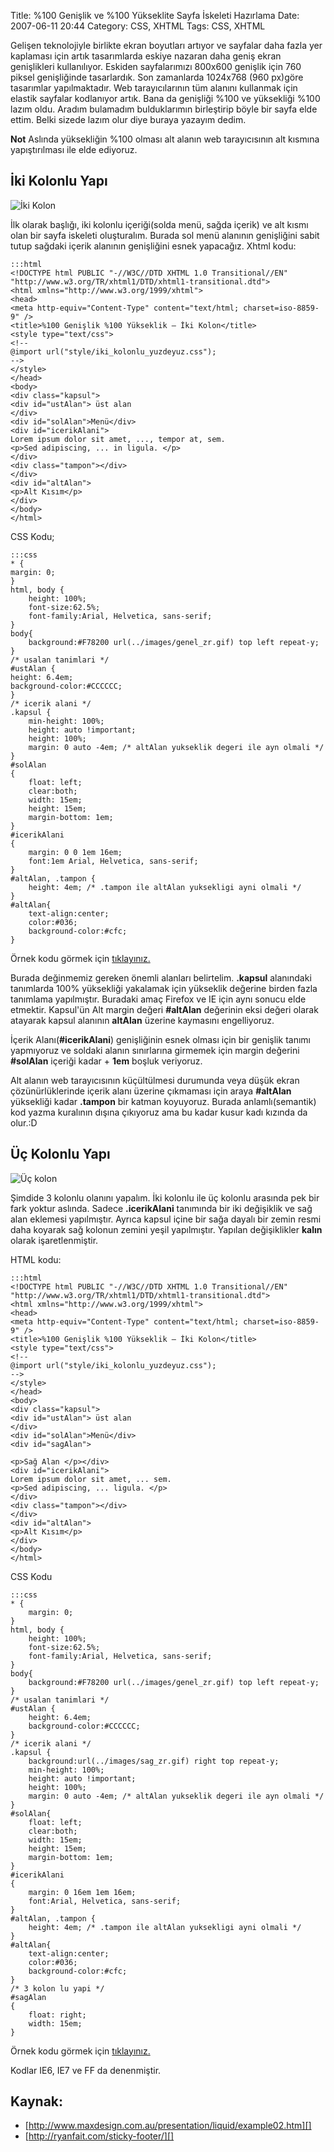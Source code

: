 Title: %100 Genişlik ve %100 Yükseklite Sayfa İskeleti Hazırlama
Date: 2007-06-11 20:44
Category: CSS, XHTML
Tags: CSS, XHTML

Gelişen teknolojiyle birlikte ekran boyutları artıyor ve sayfalar daha
fazla yer kaplaması için artık tasarımlarda eskiye nazaran daha geniş
ekran genişlikleri kullanılıyor. Eskiden sayfalarımızı 800x600 genişlik
için 760 piksel genişliğinde tasarlardık. Son zamanlarda 1024x768 (960
px)göre tasarımlar yapılmaktadır. Web tarayıcılarının tüm alanını
kullanmak için elastik sayfalar kodlanıyor artık. Bana da genişliği %100
ve yüksekliği %100 lazım oldu. Aradım bulamadım bulduklarımın
birleştirip böyle bir sayfa elde ettim. Belki sizede lazım olur diye
buraya yazayım dedim.

**Not**
Aslında yüksekliğin %100 olması alt alanın web tarayıcısının alt kısmına
yapıştırılması ile elde ediyoruz.

## İki Kolonlu Yapı

![İki Kolon][]  

İlk olarak başlığı, iki kolonlu içeriği(solda menü, sağda
içerik) ve alt kısmı olan bir sayfa iskeleti oluşturalım. Burada sol
menü alanının genişliğini sabit tutup sağdaki içerik alanının
genişliğini esnek yapacağız. Xhtml kodu:

	:::html
	<!DOCTYPE html PUBLIC "-//W3C//DTD XHTML 1.0 Transitional//EN" "http://www.w3.org/TR/xhtml1/DTD/xhtml1-transitional.dtd"> 
	<html xmlns="http://www.w3.org/1999/xhtml">
	<head>
	<meta http-equiv="Content-Type" content="text/html; charset=iso-8859-9" />
	<title>%100 Genişlik %100 Yükseklik – İki Kolon</title>
	<style type="text/css">
	<!--
	@import url("style/iki_kolonlu_yuzdeyuz.css"); 
	-->
	</style>
	</head>
	<body> 
	<div class="kapsul">
	<div id="ustAlan"> üst alan
	</div>
	<div id="solAlan">Menü</div>
	<div id="icerikAlani">
	Lorem ipsum dolor sit amet, ..., tempor at, sem.
	<p>Sed adipiscing, ... in ligula. </p> 
	</div>
	<div class="tampon"></div>
	</div>
	<div id="altAlan">
	<p>Alt Kısım</p>
	</div>
	</body>
	</html>


CSS Kodu;

	:::css
	* {
	margin: 0;
	}
	html, body {
	    height: 100%;
	    font-size:62.5%;
	    font-family:Arial, Helvetica, sans-serif;
	}
	body{
		background:#F78200 url(../images/genel_zr.gif) top left repeat-y;
	}
	/* usalan tanimlari */
	#ustAlan {
	height: 6.4em;
	background-color:#CCCCCC;
	}
	/* icerik alani */
	.kapsul {
	    min-height: 100%;
	    height: auto !important;
	    height: 100%;
	    margin: 0 auto -4em; /* altAlan yukseklik degeri ile ayn olmali */
	}
	#solAlan
	{
	    float: left;
	    clear:both;
	    width: 15em;
	    height: 15em;
	    margin-bottom: 1em;
	}
	#icerikAlani
	{
	    margin: 0 0 1em 16em;
	    font:1em Arial, Helvetica, sans-serif;
	}
	#altAlan, .tampon {
		height: 4em; /* .tampon ile altAlan yuksekligi ayni olmali */
	}
	#altAlan{
	    text-align:center;
	    color:#036;
	    background-color:#cfc;
	}

Örnek kodu görmek için [tıklayınız.][]

Burada değinmemiz gereken önemli alanları belirtelim. **.kapsul**
alanındaki tanımlarda 100% yüksekliği yakalamak için yükseklik değerine
birden fazla tanımlama yapılmıştır. Buradaki amaç Firefox ve IE için
aynı sonucu elde etmektir. Kapsul'ün Alt margin değeri **#altAlan**
değerinin eksi değeri olarak atayarak kapsul alanının **altAlan**
üzerine kaymasını engelliyoruz.

İçerik Alanı(**#icerikAlani**) genişliğinin esnek olması için bir
genişlik tanımı yapmıyoruz ve soldaki alanın sınırlarına girmemek için
margin değerini **#solAlan** içeriği kadar + **1em** boşluk veriyoruz.

Alt alanın web tarayıcısının küçültülmesi durumunda veya düşük ekran
çözünürlüklerinde içerik alanı üzerine çıkmaması için araya
**#altAlan** yüksekliği kadar **.tampon** bir katman koyuyoruz. Burada
anlamlı(semantik) kod yazma kuralının dışına çıkıyoruz ama bu kadar
kusur kadı kızında da olur.:D

## Üç Kolonlu Yapı

![Üç kolon][]   

Şimdide 3 kolonlu olanını yapalım. İki kolonlu ile üç
kolonlu arasında pek bir fark yoktur aslında. Sadece **.icerikAlani**
tanımında bir iki değişiklik ve sağ alan eklemesi yapılmıştır. Ayrıca
kapsul içine bir sağa dayalı bir zemin resmi daha koyarak sağ kolonun
zemini yeşil yapılmıştır. Yapılan değişiklikler **kalın** olarak
işaretlenmiştir.

HTML kodu:

	:::html
	<!DOCTYPE html PUBLIC "-//W3C//DTD XHTML 1.0 Transitional//EN" "http://www.w3.org/TR/xhtml1/DTD/xhtml1-transitional.dtd"> 
	<html xmlns="http://www.w3.org/1999/xhtml"> 
	<head> 
	<meta http-equiv="Content-Type" content="text/html; charset=iso-8859-9" /> 
	<title>%100 Genişlik %100 Yükseklik – İki Kolon</title> 
	<style type="text/css"> 
	<!--
	@import url("style/iki_kolonlu_yuzdeyuz.css"); 
	-->
	</style> 
	</head> 
	<body> 
	<div class="kapsul"> 
	<div id="ustAlan"> üst alan 
	</div> 
	<div id="solAlan">Menü</div> 
	<div id="sagAlan">

	<p>Sağ Alan </p></div> 
	<div id="icerikAlani">
	Lorem ipsum dolor sit amet, ... sem. 
	<p>Sed adipiscing, ... ligula. </p> 
	</div> 
	<div class="tampon"></div> 
	</div> 
	<div id="altAlan"> 
	<p>Alt Kısım</p> 
	</div> 
	</body> 
	</html>


CSS Kodu

	:::css
	* { 
		margin: 0; 
	} 
	html, body { 
	    height: 100%; 
	    font-size:62.5%; 
	    font-family:Arial, Helvetica, sans-serif; 
	} 
	body{ 
		background:#F78200 url(../images/genel_zr.gif) top left repeat-y; 
	} 
	/* usalan tanimlari */ 
	#ustAlan { 
	    height: 6.4em; 
	    background-color:#CCCCCC; 
	} 
	/* icerik alani */ 
	.kapsul { 
	    background:url(../images/sag_zr.gif) right top repeat-y; 
	    min-height: 100%; 
	    height: auto !important; 
	    height: 100%; 
	    margin: 0 auto -4em; /* altAlan yukseklik degeri ile ayn olmali */ 
	} 
	#solAlan{ 
	    float: left; 
	    clear:both; 
	    width: 15em; 
	    height: 15em; 
	    margin-bottom: 1em; 
	} 
	#icerikAlani 
	{ 
	    margin: 0 16em 1em 16em; 
	    font:Arial, Helvetica, sans-serif; 
	} 
	#altAlan, .tampon { 
		height: 4em; /* .tampon ile altAlan yuksekligi ayni olmali */ 
	} 
	#altAlan{ 
	    text-align:center; 
	    color:#036; 
	    background-color:#cfc; 
	} 
	/* 3 kolon lu yapi */ 
	#sagAlan
	{
	    float: right;
	    width: 15em;
	} 

Örnek kodu görmek için [tıklayınız.][1]

Kodlar IE6, IE7 ve FF da denenmiştir.

## Kaynak:

-   [http://www.maxdesign.com.au/presentation/liquid/example02.htm][]
-   [http://ryanfait.com/sticky-footer/][]

  [İki Kolon]: /images/iki_kolon_yuzde.gif
  [tıklayınız.]: /dokumanlar/iki_kolonlu_yuzdeyuz.html
  [Üç kolon]: /images/uc_kolon_yuzde.gif
  [1]: /dokumanlar/uc_kolonlu_yuzdeyuz.html
  [http://www.maxdesign.com.au/presentation/liquid/example02.htm]: http://www.maxdesign.com.au/presentation/liquid/example02.htm
  [http://ryanfait.com/sticky-footer/]: http://ryanfait.com/sticky-footer/
